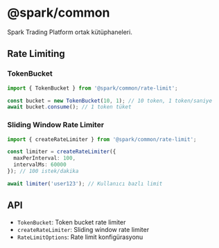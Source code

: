 # @spark/common

Spark Trading Platform ortak kütüphaneleri.

## Rate Limiting

### TokenBucket

```typescript
import { TokenBucket } from '@spark/common/rate-limit';

const bucket = new TokenBucket(10, 1); // 10 token, 1 token/saniye
await bucket.consume(); // 1 token tüket
```

### Sliding Window Rate Limiter

```typescript
import { createRateLimiter } from '@spark/common/rate-limit';

const limiter = createRateLimiter({ 
  maxPerInterval: 100, 
  intervalMs: 60000 
}); // 100 istek/dakika

await limiter('user123'); // Kullanıcı bazlı limit
```

## API

- `TokenBucket`: Token bucket rate limiter
- `createRateLimiter`: Sliding window rate limiter
- `RateLimitOptions`: Rate limit konfigürasyonu 